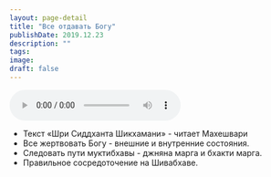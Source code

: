 ```yaml
---
layout: page-detail
title: "Все отдавать Богу"
publishDate: 2019.12.23
description: ""
tags:
image:
draft: false
---
```


<audio title="2019.12.23 - Все отдавать Богу.mp3" src="/upload/iblock/c23/c237f59332cd9dd4da86c366ec2c9bfb.mp3" controls=""></audio>

* Текст «Шри Сиддханта Шикхамани» - читает Махешвари
* Все жертвовать Богу - внешние и внутренние состояния.
* Следовать пути муктибхавы - джняна марга и бхакти марга.
* Правильное сосредоточение на Шивабхаве.

  
